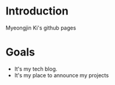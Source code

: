 # Introduction

Myeongjin Ki's github pages

# Goals

- It's my tech blog.
- It's my place to announce my projects
